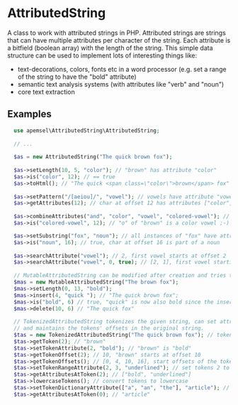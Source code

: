 # AttributedString
A class to work with attributed strings in PHP. Attributed strings are strings that can have multiple attributes per character of the string. Each attribute is a bitfield (boolean array) with the length of the string. This simple data structure can be used to implement lots of interesting things like:
 * text-decorations, colors, fonts etc in a word processor (e.g. set a range of the string to have the "bold" attribute)
 * semantic text analysis systems (with attributes like "verb" and "noun")
 * core text extraction

## Examples
```php
  use apemsel\AttributedString\AttributedString;
  
  // ...
  
  $as = new AttributedString("The quick brown fox");
  
  $as->setLength(10, 5, "color"); // "brown" has attribute "color"
  $as->is("color", 12); // == true
  $as->toHtml(); // "The quick <span class=\"color\">brown</span> fox"
  
  $as->setPattern("/[aeiou]/", "vowel"); // vowels have attribute "vowel"
  $as->getAttributes(12); // char at offset 12 has attributes ["color", "vowel"]
  
  $as->combineAttributes("and", "color", "vowel", "colored-vowel"); // also use "or", "not", "xor" to combine attributes
  $as->is("colored-vowel", 12); // "o" of "brown" is a color vowel ;-)

  $as->setSubstring("fox", "noun"); // all instances of "fox" have attribute "noun"
  $as->is("noun", 16); // true, char at offset 16 is part of a noun
  
  $as->searchAttribute("vowel"); // 2, first vowel starts at offset 2
  $as->searchAttribute("vowel", 0, true); // [2, 1], first vowel starting at offset 0 is at offset 2 with length 1
  
  // MutableAttributedString can be modified after creation and tries to be smart about the attributes
  $mas = new MutableAttributedString("The brown fox");
  $mas->setLength(0, 13, "bold");
  $mas->insert(4, "quick "); // "The quick brown fox";
  $mas->is("bold", 6) // true, "quick" is now also bold since the inserted text was inside the "bold" attribute
  $mas->delete(10, 6) // "The quick fox"
  
  // TokenizedAttributedString tokenizes the given string, can set attributes by token
  // and maintains the tokens' offsets in the original string.
  $tas = new TokenizedAttributedString("The quick brown fox"); // tokenize using the default whitespace tokenizer
  $tas->getToken(2); // "brown"
  $tas->setTokenAttribute(2, "bold"); // "brown" is "bold"
  $tas->getTokenOffset(2); // 10, "brown" starts at offset 10
  $tas->getTokenOffsets(); // [0, 4, 10, 16], start offsets of the tokens in the string
  $tas->setTokenRangeAttribute(2, 3, "underlined"); // set tokens 2 to 3 to "underlined"
  $tas->getAttributesAtToken(2); // ["bold", "underlined"]
  $tas->lowercaseTokens(); // convert tokens to lowercase
  $tas->setTokenDictionaryAttribute(["a", "an", "the"], "article"); // set all tokens contained in given dictionary to an attribute
  $tas->getAttributesAtToken(0); // "article"
  
```
